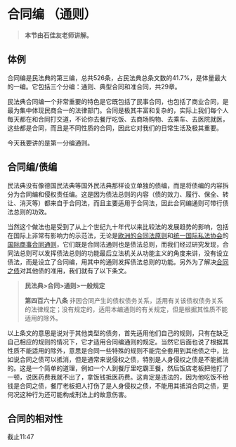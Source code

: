 # 合同编 （通则）

> **本节由石佳友老师讲解。**

## 体例

合同编是民法典的第三编，总共526条，占民法典总条文数的41.7%，是体量最大的一编。它包括三个分编：通则、典型合同和准合同，共29章。

民法典合同编一个非常重要的特色是它既包括了民事合同，也包括了商业合同，是最为集中体现民商合一的法律部门。合同是极其丰富和复杂的，实际上我们每个人每天都在和合同打交道，不论你去餐厅吃饭、去商场购物、去乘车、去医院就医，这些都是合同，而且是不同性质的合同，因此它对我们的日常生活及极其重要。

今天我要讲的是第一分编通则。

## 合同编/债编

民法典没有像德国民法典等国外民法典那样设立单独的债编，而是将债编的内容拆分为合同编和侵权责任编。这是因为债法总则的内容（债的效力、履行、保全、转让、消灭等）都来自于合同法，而且主要适用于合同法，因此合同编通则可带行债法总则的功效。

当然这个做法也是受到了从上个世纪九十年代以来比较法的发展趋势的影响，包括在国际上非常有影响力的示范法，无论是[欧洲的合同法原则](https://wenku.baidu.com/view/f09f3762caaedd3383c4d31f.html)和[统一国际私法协会](https://baike.baidu.com/item/%E5%9B%BD%E9%99%85%E7%BB%9F%E4%B8%80%E7%A7%81%E6%B3%95%E5%8D%8F%E4%BC%9A/742589)的[国际商事合同通则](https://baike.baidu.com/item/%E5%9B%BD%E9%99%85%E5%95%86%E4%BA%8B%E5%90%88%E5%90%8C%E9%80%9A%E5%88%99)，它们既是合同法通则也是债法总则，而我们经过研究发现，合同法总则可以发挥债法总则的功能最后立法机关从功能主义的角度来讲，没有设立债法，而是设立了合同编，用其中的通则发挥债法总则的功能。另外为了解决[合同之债](https://baike.baidu.com/item/%E5%90%88%E5%90%8C%E4%B9%8B%E5%80%BA/3605367)对其他债的准用，我们就有了以下条文。

> **民法典>合同>通则>一般规定**
>
> **第四百六十八条**
> 非因合同产生的债权债务关系，适用有关该债权债务关系的法律规定；没有规定的，适用本编通则的有关规定，但是根据其性质不能适用的除外。

以上条文的意思是说对于其他类型的债务，首先适用他们自己的规则，只有在缺乏自己相应的规则的情况下，它才适用合同编通则的规定。当然它后面也说了根据其性质不能适用的除外，意思是合同一些特殊的规则不能完全套用到其他债之中，比如说合同之债可以抵消，但是通常来说侵权之债，特别是人身侵权之债是不能抵消的。这是一个简单的道理，例如一个人到餐厅里吃霸王餐，然后饭店老板把他打了一顿，说医药费我就不出了，拿饭钱抵医药费。这肯定是违法的，因为他吃饭不给钱是合同之债，餐厅老板把人打伤了是人身侵权之债，不能用其抵消合同之债，更何况这种行为还可能构成刑法上的故意伤害。

## 合同的相对性

截止11:47